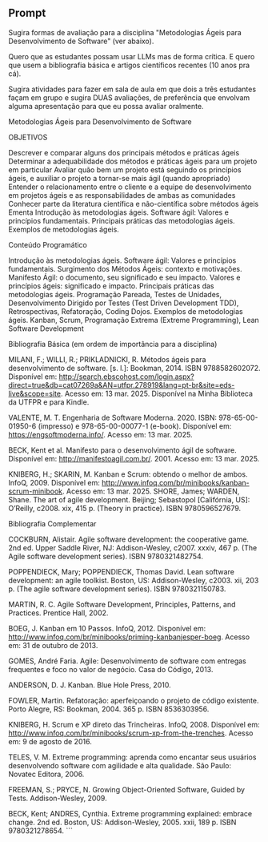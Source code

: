 ## Prompt

Sugira formas de avaliação para a disciplina "Metodologias Ágeis para Desenvolvimento de Software" (ver abaixo).

Quero que as estudantes possam usar LLMs mas de forma crítica. E quero que usem a bibliografia básica e artigos científicos recentes (10 anos pra cá).

Sugira atividades para fazer em sala de aula em que dois a três estudantes façam em grupo e sugira DUAS avaliações, de preferência que envolvam alguma apresentação para que eu possa avaliar oralmente.
 
Metodologias Ágeis para Desenvolvimento de Software

OBJETIVOS

Descrever e comparar alguns dos principais métodos e práticas ágeis
Determinar a adequabilidade dos métodos e práticas ágeis para um projeto em particular
Avaliar quão bem um projeto está seguindo os princípios ágeis, e auxiliar o projeto a tornar-se mais ágil (quando apropriado)
Entender o relacionamento entre o cliente e a equipe de desenvolvimento em projetos ágeis e as responsabilidades de ambas as comunidades
Conhecer parte da literatura científica e não-científica sobre métodos ágeis
Ementa
Introdução às metodologias ágeis. Software ágil: Valores e princípios fundamentais. Principais práticas das metodologias ágeis. Exemplos de metodologias ágeis.

Conteúdo Programático

Introdução às metodologias ágeis. Software ágil: Valores e princípios fundamentais. Surgimento dos Métodos Ágeis: contexto e motivações. Manifesto Ágil: o documento, seu significado e seu impacto. Valores e princípios ágeis: significado e impacto.
Principais práticas das metodologias ágeis. Programação Pareada, Testes de Unidades, Desenvolvimento Dirigido por Testes (Test Driven Development TDD), Retrospectivas, Refatoração, Coding Dojos.
Exemplos de metodologias ágeis. Kanban, Scrum, Programação Extrema (Extreme Programming), Lean Software Development

Bibliografia Básica (em ordem de importância para a disciplina)

MILANI, F.; WILLI, R.; PRIKLADNICKI, R. Métodos ágeis para desenvolvimento de software. [s. l.]: Bookman, 2014. ISBN 9788582602072. Disponível em: http://search.ebscohost.com/login.aspx?direct=true&db=cat07269a&AN=utfpr.278919&lang=pt-br&site=eds-live&scope=site. Acesso em: 13 mar. 2025. Disponível na Minha Biblioteca da UTFPR e para Kindle.

VALENTE, M. T. Engenharia de Software Moderna. 2020. ISBN: 978-65-00-01950-6 (impresso) e 978-65-00-00077-1 (e-book). Disponível em: https://engsoftmoderna.info/. Acesso em: 13 mar. 2025.

BECK, Kent et al. Manifesto para o desenvolvimento ágil de software. Disponível em: http://manifestoagil.com.br/. 2001. Acesso em: 13 mar. 2025.

KNIBERG, H.; SKARIN, M. Kanban e Scrum: obtendo o melhor de ambos. InfoQ, 2009. Disponível em: http://www.infoq.com/br/minibooks/kanban-scrum-minibook. Acesso em: 13 mar. 2025.
SHORE, James; WARDEN, Shane. The art of agile development. Beijing; Sebastopol [Califórnia, US]: O’Reilly, c2008. xix, 415 p. (Theory in practice). ISBN 9780596527679.

Bibliografia Complementar

COCKBURN, Alistair. Agile software development: the cooperative game. 2nd ed. Upper Saddle River, NJ: Addison-Wesley, c2007. xxxiv, 467 p. (The Agile software development series). ISBN 9780321482754.

POPPENDIECK, Mary; POPPENDIECK, Thomas David. Lean software development: an agile toolkist. Boston, US: Addison-Wesley, c2003. xii, 203 p. (The agile software development series). ISBN 9780321150783.

MARTIN, R. C. Agile Software Development, Principles, Patterns, and Practices. Prentice Hall, 2002.

BOEG, J. Kanban em 10 Passos. InfoQ, 2012. Disponível em: http://www.infoq.com/br/minibooks/priming-kanbanjesper-boeg. Acesso em: 31 de outubro de 2013.

GOMES, André Faria. Agile: Desenvolvimento de software com entregas frequentes e foco no valor de negócio. Casa do Código, 2013.

ANDERSON, D. J. Kanban. Blue Hole Press, 2010.

FOWLER, Martin. Refatoração: aperfeiçoando o projeto de código existente. Porto Alegre, RS: Bookman, 2004. 365 p. ISBN 8536303956.

KNIBERG, H. Scrum e XP direto das Trincheiras. InfoQ, 2008. Disponível em: http://www.infoq.com/br/minibooks/scrum-xp-from-the-trenches. Acesso em: 9 de agosto de 2016.

TELES, V. M. Extreme programming: aprenda como encantar seus usuários desenvolvendo software com agilidade e alta qualidade. São Paulo: Novatec Editora, 2006.

FREEMAN, S.; PRYCE, N. Growing Object-Oriented Software, Guided by Tests. Addison-Wesley, 2009.

BECK, Kent; ANDRES, Cynthia. Extreme programming explained: embrace change. 2nd ed. Boston, US: Addison-Wesley, 2005. xxii, 189 p. ISBN 9780321278654. ```

